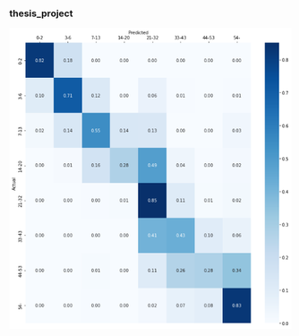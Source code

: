 ### thesis_project
![image](https://github.com/uraimov92cnu/Thesis_project/blob/master/imgs/age_ConMatrix.png)
